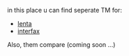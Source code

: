 in this place u can find seperate TM for:
* [lenta](https://github.com/ods-ai-ml4sg/proj_news_viz/tree/vtrokhymenko_topics/nlp/topic_models/separateTopics/lenta)
* [interfax](https://github.com/ods-ai-ml4sg/proj_news_viz/tree/vtrokhymenko_topics/nlp/topic_models/separateTopics/interfax)

Also, them compare (coming soon ...)
